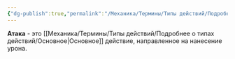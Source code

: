 ```yaml
---
{"dg-publish":true,"permalink":"/Механика/Термины/Типы действий/Подробнее о типах действий/Атака/","noteIcon":"","created":"2025-08-27T08:37:24.516+03:00","updated":"2025-08-27T08:48:39.948+03:00"}
---
```


**Атака** - это [[Механика/Термины/Типы действий/Подробнее о типах действий/Основное\|Основное]] действие, направленное на нанесение урона. 